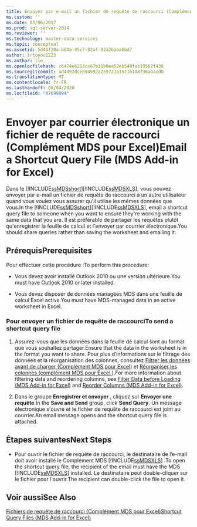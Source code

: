 ```yaml
---
title: Envoyer par e-mail un fichier de requête de raccourci (Complément MDS pour Excel) | Microsoft Docs
ms.custom: ''
ms.date: 03/06/2017
ms.prod: sql-server-2014
ms.reviewer: ''
ms.technology: master-data-services
ms.topic: conceptual
ms.assetid: 5d46f20a-b04a-45c7-82af-02a2baaabbd7
author: lrtoyou1223
ms.author: lle
ms.openlocfilehash: c6474e6213ce67b31b0ea52eb548fab19562f438
ms.sourcegitcommit: ad4d92dce894592a259721a1571b1d8736abacdb
ms.translationtype: MT
ms.contentlocale: fr-FR
ms.lasthandoff: 08/04/2020
ms.locfileid: "87699894"
---
```

# <a name="email-a-shortcut-query-file-mds-add-in-for-excel"></a><span data-ttu-id="4d8a7-102">Envoyer par courrier électronique un fichier de requête de raccourci (Complément MDS pour Excel)</span><span class="sxs-lookup"><span data-stu-id="4d8a7-102">Email a Shortcut Query File (MDS Add-in for Excel)</span></span>
  <span data-ttu-id="4d8a7-103">Dans le [!INCLUDE[ssMDSshort](../../includes/ssmdsshort-md.md)][!INCLUDE[ssMDSXLS](../../includes/ssmdsxls-md.md)], vous pouvez envoyer par e-mail un fichier de requête de raccourci à un autre utilisateur quand vous voulez vous assurer qu’il utilise les mêmes données que vous.</span><span class="sxs-lookup"><span data-stu-id="4d8a7-103">In the [!INCLUDE[ssMDSshort](../../includes/ssmdsshort-md.md)][!INCLUDE[ssMDSXLS](../../includes/ssmdsxls-md.md)], email a shortcut query file to someone when you want to ensure they're working with the same data that you are.</span></span> <span data-ttu-id="4d8a7-104">Il est préférable de partager les requêtes plutôt qu'enregistrer la feuille de calcul et l'envoyer par courrier électronique.</span><span class="sxs-lookup"><span data-stu-id="4d8a7-104">You should share queries rather than saving the worksheet and emailing it.</span></span>  
  
## <a name="prerequisites"></a><span data-ttu-id="4d8a7-105">Prérequis</span><span class="sxs-lookup"><span data-stu-id="4d8a7-105">Prerequisites</span></span>  
 <span data-ttu-id="4d8a7-106">Pour effectuer cette procédure :</span><span class="sxs-lookup"><span data-stu-id="4d8a7-106">To perform this procedure:</span></span>  
  
-   <span data-ttu-id="4d8a7-107">Vous devez avoir installé Outlook 2010 ou une version ultérieure.</span><span class="sxs-lookup"><span data-stu-id="4d8a7-107">You must have Outlook 2010 or later installed.</span></span>  
  
-   <span data-ttu-id="4d8a7-108">Vous devez disposer de données managées MDS dans une feuille de calcul Excel active.</span><span class="sxs-lookup"><span data-stu-id="4d8a7-108">You must have MDS-managed data in an active worksheet in Excel.</span></span>  
  
### <a name="to-send-a-shortcut-query-file"></a><span data-ttu-id="4d8a7-109">Pour envoyer un fichier de requête de raccourci</span><span class="sxs-lookup"><span data-stu-id="4d8a7-109">To send a shortcut query file</span></span>  
  
1.  <span data-ttu-id="4d8a7-110">Assurez-vous que les données dans la feuille de calcul sont au format que vous souhaitez partager.</span><span class="sxs-lookup"><span data-stu-id="4d8a7-110">Ensure that the data in the worksheet is in the format you want to share.</span></span> <span data-ttu-id="4d8a7-111">Pour plus d’informations sur le filtrage des données et la réorganisation des colonnes, consultez [Filtrer les données avant de charger &#40;Complément MDS pour Excel&#41;](filter-data-before-exporting-mds-add-in-for-excel.md) et [Réorganiser les colonnes &#40;complément MDS pour Excel ](reorder-columns-mds-add-in-for-excel.md)&#41;.</span><span class="sxs-lookup"><span data-stu-id="4d8a7-111">For more information about filtering data and reordering columns, see [Filter Data before Loading &#40;MDS Add-in for Excel&#41;](filter-data-before-exporting-mds-add-in-for-excel.md) and [Reorder Columns &#40;MDS Add-in for Excel&#41;](reorder-columns-mds-add-in-for-excel.md).</span></span>  
  
2.  <span data-ttu-id="4d8a7-112">Dans le groupe **Enregistrer et envoyer** , cliquez sur **Envoyer une requête**.</span><span class="sxs-lookup"><span data-stu-id="4d8a7-112">In the **Save and Send** group, click **Send Query**.</span></span> <span data-ttu-id="4d8a7-113">Un message électronique s'ouvre et le fichier de requête de raccourci est joint au courrier.</span><span class="sxs-lookup"><span data-stu-id="4d8a7-113">An email message opens and the shortcut query file is attached.</span></span>  
  
## <a name="next-steps"></a><span data-ttu-id="4d8a7-114">Étapes suivantes</span><span class="sxs-lookup"><span data-stu-id="4d8a7-114">Next Steps</span></span>  
  
-   <span data-ttu-id="4d8a7-115">Pour ouvrir le fichier de requête de raccourci, le destinataire de l’e-mail doit avoir installé le Complément MDS [!INCLUDE[ssMDSXLS](../../includes/ssmdsxls-md.md)] .</span><span class="sxs-lookup"><span data-stu-id="4d8a7-115">To open the shortcut query file, the recipient of the email must have the MDS [!INCLUDE[ssMDSXLS](../../includes/ssmdsxls-md.md)] installed.</span></span> <span data-ttu-id="4d8a7-116">Le destinataire peut double-cliquer sur le fichier pour l'ouvrir.</span><span class="sxs-lookup"><span data-stu-id="4d8a7-116">The recipient can double-click the file to open it.</span></span>  
  
## <a name="see-also"></a><span data-ttu-id="4d8a7-117">Voir aussi</span><span class="sxs-lookup"><span data-stu-id="4d8a7-117">See Also</span></span>  
 [<span data-ttu-id="4d8a7-118">Fichiers de requête de raccourci &#40;Complément MDS pour Excel&#41;</span><span class="sxs-lookup"><span data-stu-id="4d8a7-118">Shortcut Query Files &#40;MDS Add-in for Excel&#41;</span></span>](shortcut-query-files-mds-add-in-for-excel.md)  
  
  
